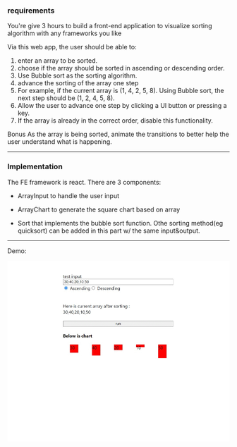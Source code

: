 
### requirements

You're give 3 hours to build a front-end application to visualize sorting algorithm with any frameworks you like

Via this web app, the user should be able to:

1. enter an array to be sorted.
2. choose if the array should be sorted in ascending or descending order.
3. Use Bubble sort as the sorting algorithm.
4. advance the sorting of the array one step
5. For example, if the current array is (1, 4, 2, 5, 8). Using Bubble sort, the next step
should be (1, 2, 4, 5, 8).
6. Allow the user to advance one step by clicking a UI button or pressing a key.
7. If the array is already in the correct order, disable this functionality.

Bonus
As the array is being sorted, animate the transitions to better help the user understand what is
happening.

---

### Implementation 

The FE framework is react. There are 3 components:

- ArrayInput to handle the user input

- ArrayChart to generate the square chart based on array

- Sort that implements the bubble sort function. Othe sorting method(eg quicksort) can be added in this part w/ the same input&output.

---

Demo:

![demo](./visualizer-demo.gif)